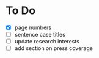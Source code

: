 # To Do
- [x] page numbers
- [ ] sentence case titles
- [ ] update research interests
- [ ] add section on press coverage
